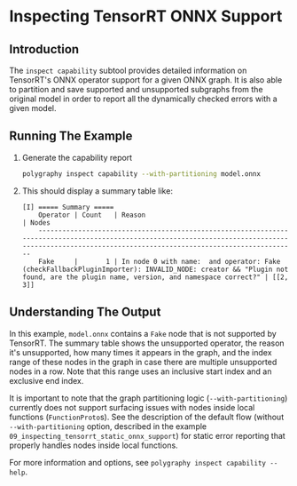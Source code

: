 # Inspecting TensorRT ONNX Support

## Introduction

The `inspect capability` subtool provides detailed information on TensorRT's ONNX operator support for a given ONNX graph.
It is also able to partition and save supported and unsupported subgraphs from the original model in order to report all the dynamically checked errors with a given model.

## Running The Example

1. Generate the capability report

    ```bash
    polygraphy inspect capability --with-partitioning model.onnx
    ```

2. This should display a summary table like:

    ```
    [I] ===== Summary =====
        Operator | Count   | Reason                                                                                                                                                                    | Nodes
        -------------------------------------------------------------------------------------------------------------------------------------------------------------------------------------------------------
        Fake     |       1 | In node 0 with name:  and operator: Fake (checkFallbackPluginImporter): INVALID_NODE: creator && "Plugin not found, are the plugin name, version, and namespace correct?" | [[2, 3]]
    ```

## Understanding The Output

In this example, `model.onnx` contains a `Fake` node that is not supported by TensorRT.
The summary table shows the unsupported operator, the reason it's unsupported, how many times it appears in the graph,
and the index range of these nodes in the graph in case there are multiple unsupported nodes in a row.
Note that this range uses an inclusive start index and an exclusive end index.

It is important to note that the graph partitioning logic (`--with-partitioning`) currently does not support surfacing issues with nodes inside local functions (`FunctionProto`s). See the description of the default flow (without `--with-partitioning` option, described in the example `09_inspecting_tensorrt_static_onnx_support`) for static error reporting that properly handles nodes inside local functions.

For more information and options, see `polygraphy inspect capability --help`.
